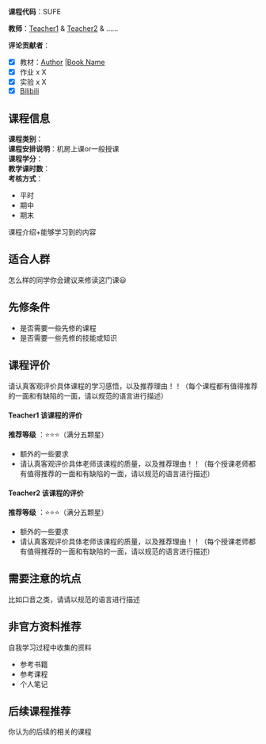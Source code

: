 **课程代码**：SUFE 

**教师**：[Teacher1](主页URL) & [Teacher2](主页URL) & ……

**评论贡献者**：

- [x] 教材：[Author](主页URL) |[Book Name](豆瓣URL)
- [x] 作业 x X
- [x] 实验 x X
- [x] [Bilibili](官方推荐的视频)

## 课程信息

**课程类别**：  
**课程安排说明**：机房上课or一般授课  
**课程学分**：  
**教学课时数**：  
**考核方式**：

- 平时
- 期中
- 期末

课程介绍+能够学习到的内容

## 适合人群

怎么样的同学你会建议来修读这门课😃

## 先修条件

- 是否需要一些先修的课程
- 是否需要一些先修的技能或知识

## 课程评价

请认真客观评价具体课程的学习感悟，以及推荐理由！！（每个课程都有值得推荐的一面和有缺陷的一面，请以规范的语言进行描述）

#### Teacher1 该课程的评价

**推荐等级** ：⭐⭐⭐（满分五颗星）

- 额外的一些要求
- 请认真客观评价具体老师该课程的质量，以及推荐理由！！（每个授课老师都有值得推荐的一面和有缺陷的一面，请以规范的语言进行描述）

#### Teacher2 该课程的评价

**推荐等级** ：⭐⭐⭐（满分五颗星）

- 额外的一些要求
- 请认真客观评价具体老师该课程的质量，以及推荐理由！！（每个授课老师都有值得推荐的一面和有缺陷的一面，请以规范的语言进行描述）

## 需要注意的坑点

比如口音之类，请请以规范的语言进行描述

## 非官方资料推荐

自我学习过程中收集的资料

- 参考书籍
- 参考课程
- 个人笔记


## 后续课程推荐

你认为的后续的相关的课程
